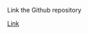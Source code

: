 Link the Github repository


[Link](https://github.com/PersonHood/DeeplyRooted/blob/9bff47d46aa1d4c072b3cafe036496de8a7dfe8f/DeeplyRooted.md)
